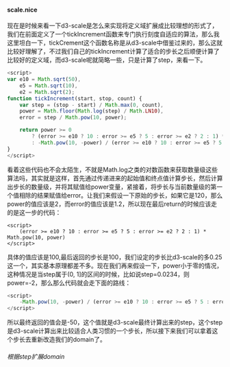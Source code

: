 #### scale.nice

现在是时候来看一下d3-scale是怎么来实现将定义域扩展成比较理想的形式了，我们在前面定义了一个tickIncrement函数来专门执行刻度自适应的算法，那么我这里坦白一下，tickCrement这个函数名称是从d3-scale中借鉴过来的，那么这就比较好理解了，不过我们自己的tickIncrement计算了适合的步长之后顺便计算了比较好的定义域，而d3-scale呢就简略一些，只是计算了step，来看一下。

```JavaScript
<script>
var e10 = Math.sqrt(50),
	e5 = Math.sqrt(10),
	e2 = Math.sqrt(2);
function tickIncrement(start, stop, count) {
	var step = (stop - start) / Math.max(0, count),
	power = Math.floor(Math.log(step) / Math.LN10),
	error = step / Math.pow(10, power);

	return power >= 0
		? (error >= e10 ? 10 : error >= e5 ? 5 : error >= e2 ? 2 : 1) * Math.pow(10, power)
		: -Math.pow(10, -power) / (error >= e10 ? 10 : error >= e5 ? 5 : error >= e2 ? 2 : 1);
}
</script>
```

看着这些代码也不会太陌生，不就是Math.log之类的对数函数来获取数量级这些算法吗，其实就是这样，首先通过传递进来的起始值和终点值计算步长，然后计算出步长的数量级，并将其赋值给power变量，紧接着，将步长与当前数量级的第一个值相除的结果赋值给error。让我们来假设一下原始的步长，如果它是120，那么power的值应该是2，而error的值应该是1.2，所以现在最后return的时候应该走的是这一步的代码：

```Javacsript
<script>
	(error >= e10 ? 10 : error >= e5 ? 5 : error >= e2 ? 2 : 1) * Math.pow(10, power)
</script>
```

具体的值应该是100,最后返回的步长是100，我们设定的步长比d3-scale的多0.25这一个，其实基本原理都差不多。现在我们再来假设一下，power小于零的情况，这种情况是当step属于(0, 1]的区间的时候，比如说step=0.0234，则power=-2，那么那么代码就会走下面的路线：

```JavaScript
<script>
	-Math.pow(10, -power) / (error >= e10 ? 10 : error >= e5 ? 5 : error >= e2 ? 2 : 1)
</script>
```
所以最终返回的值会是-50，这个值就是d3-scale最终计算出来的step，这个step是d3-scale计算出来比较适合人类习惯的一个步长，所以接下来我们可以拿着这个步长去重新改造我们的domain了。

###### 根据step扩展domain

